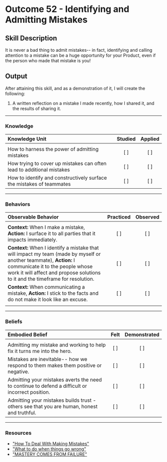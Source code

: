 # Outcome 52 - Identifying and Admitting Mistakes

## Skill Description

It is never a bad thing to admit mistakes-- in fact, identifying and calling attention to a mistake can be a huge opportunity for your Product, even if the person who made that mistake is you!

## Output

After attaining this skill, and as a demonstration of it, I will create the following:
1. A written reflection on a mistake I made recently, how I shared it, and the results of sharing it. 

---

### Knowledge

| Knowledge Unit | Studied | Applied |
|:---|:---:|:---:|
| | | |
| How to harness the power of admitting mistakes | [ ] | [ ] |
| How trying to cover up mistakes can often lead to additional mistakes | [ ] | [ ] |
| How to identify and constructively surface the mistakes of teammates | [ ] | [ ] |


---

### Behaviors

| Observable Behavior | Practiced | Observed |
|:---|:---:|:---:|
| | | |
| **Context:** When I make a mistake, **Action:** I surface it to all parties that it impacts immediately.  |[ ]  |[ ]  |
| **Context:** When I identify a mistake that will impact my team (made by myself or another teammate), **Action:** I communicate it to the people whose work it will affect and propose solutions to it and the timeframe for resolution. | [ ]  |[ ] |
| **Context:** When communicating a mistake, **Action:** I stick to the facts and do not make it look like an excuse. | [ ]  | [ ] |
| | | |

---

### Beliefs


| Embodied Belief | Felt | Demonstrated |
|:---|:---:|:---:|
| | | |
| Admitting my mistake and working to help fix it turns me into the hero. | [ ] | [ ] |
| Mistakes are inevitable-- how we respond to them makes them positive or negative. | [ ] | [ ] |
| Admitting your mistakes averts the need to continue to defend a difficult or incorrect position.| [ ] | [ ] |
| Admitting your mistakes builds trust - others see that you are human, honest and truthful.| [ ] | [ ] |
---

### Resources
- ["How To Deal With Making Mistakes"](https://simpleprogrammer.com/2013/04/28/how-to-deal-with-making-mistakes/)
- ["What to do when things go wrong"](https://tosbourn.com/what-to-do-when-things-go-wrong/)
- ["MASTERY COMES FROM FAILURE"](https://pragtob.wordpress.com/2016/12/06/mastery-comes-from-failure/)
